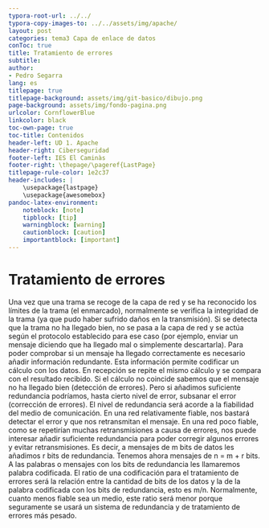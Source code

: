 ```yaml
---
typora-root-url: ../../
typora-copy-images-to: ../../assets/img/apache/
layout: post
categories: tema3 Capa de enlace de datos
conToc: true
title: Tratamiento de errores
subtitle: 
author:
- Pedro Segarra
lang: es
titlepage: true
titlepage-background: assets/img/git-basico/dibujo.png
page-background: assets/img/fondo-pagina.png
urlcolor: CornflowerBlue
linkcolor: black
toc-own-page: true
toc-title: Contenidos
header-left: UD 1. Apache
header-right: Ciberseguridad
footer-left: IES El Caminàs
footer-right: \thepage/\pageref{LastPage}
titlepage-rule-color: 1e2c37
header-includes: |
    \usepackage{lastpage} 
    \usepackage{awesomebox}
pandoc-latex-environment:
    noteblock: [note]
    tipblock: [tip]
    warningblock: [warning]
    cautionblock: [caution]
    importantblock: [important]
---
```

# Tratamiento de errores

Una vez que una trama se recoge de la capa de red y se ha reconocido los límites de la trama (el enmarcado), normalmente se verifica la integridad de la trama (ya que pudo haber sufrido daños en la transmisión). Si se detecta que la trama no ha llegado bien, no se pasa a la capa de red y se actúa según el protocolo establecido para ese caso (por ejemplo, enviar un mensaje diciendo que ha llegado mal o simplemente descartarla).
Para poder comprobar si un mensaje ha llegado correctamente es necesario añadir información redundante. Esta información permite codificar un cálculo con los datos. En recepción se repite el mismo cálculo y se compara con el resultado recibido. Si el cálculo no coincide sabemos que el mensaje no ha llegado bien (detección de errores). Pero si añadimos suficiente redundancia podríamos, hasta cierto nivel de error, subsanar el error (corrección de errores).
El nivel de redundancia será acorde a la fiabilidad del medio de comunicación. En una red relativamente fiable, nos bastará detectar el error y que nos retransmitan el mensaje. En una red poco fiable, como se repetirían muchas retransmisiones a causa de errores, nos puede interesar añadir suficiente redundancia para poder corregir algunos errores y evitar retransmisiones.
Es decir, a mensajes de m bits de datos les añadimos r bits de redundancia. Tenemos ahora mensajes de n = m + r bits. A las palabras o mensajes con los bits de redundancia les llamaremos palabra codificada. El ratio de una codificación para el tratamiento de errores será la relación entre la cantidad de bits de los datos y la de la palabra codificada con los bits de redundancia, esto es m/n. Normalmente, cuanto menos fiable sea un medio, este ratio será menor porque seguramente se usará un sistema de redundancia y de tratamiento de errores más pesado.